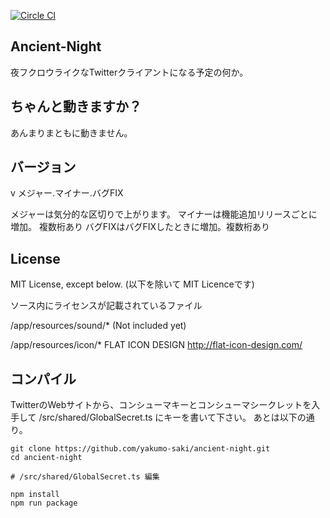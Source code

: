 [![Circle CI](https://circleci.com/gh/yakumo-saki/ancient-night.svg?style=svg)](https://circleci.com/gh/yakumo-saki/ancient-night)

## Ancient-Night

夜フクロウライクなTwitterクライアントになる予定の何か。

## ちゃんと動きますか？

あんまりまともに動きません。

## バージョン

v メジャー.マイナー.バグFIX

メジャーは気分的な区切りで上がります。
マイナーは機能追加リリースごとに増加。 複数桁あり
バグFIXはバグFIXしたときに増加。複数桁あり

## License
MIT License, except below. (以下を除いて MIT Licenceです)

ソース内にライセンスが記載されているファイル

/app/resources/sound/* 
(Not included yet)

/app/resources/icon/*
FLAT ICON DESIGN http://flat-icon-design.com/

## コンパイル
TwitterのWebサイトから、コンシューマキーとコンシューマシークレットを入手して
/src/shared/GlobalSecret.ts にキーを書いて下さい。
あとは以下の通り。
```
git clone https://github.com/yakumo-saki/ancient-night.git
cd ancient-night

# /src/shared/GlobalSecret.ts 編集

npm install
npm run package
```
